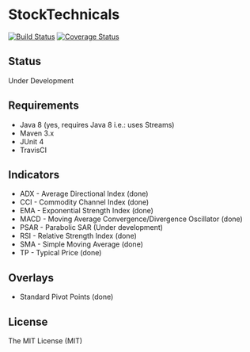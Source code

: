 # StockTechnicals

[![Build Status](https://travis-ci.org/jasonlam604/StockTechnicals.svg?branch=master)](https://travis-ci.org/jasonlam604/StockTechnicals)
[![Coverage Status](https://coveralls.io/repos/github/jasonlam604/StockTechnicals/badge.svg)](https://coveralls.io/github/jasonlam604/StockTechnicals)

## Status

Under Development

## Requirements

* Java 8 (yes, requires Java 8 i.e.: uses Streams)
* Maven 3.x
* JUnit 4
* TravisCI

## Indicators

* ADX - Average Directional Index (done)
* CCI - Commodity Channel Index  (done)
* EMA - Exponential Strength Index (done)
* MACD - Moving Average Convergence/Divergence Oscillator (done)
* PSAR - Parabolic SAR (Under development)
* RSI - Relative Strength Index (done)
* SMA - Simple Moving Average (done)
* TP - Typical Price (done)

## Overlays

* Standard Pivot Points (done)

## License

The MIT License (MIT)